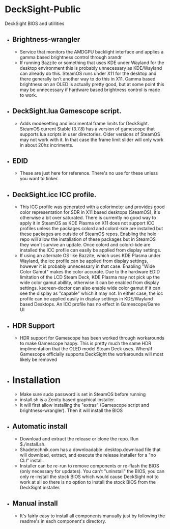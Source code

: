 # DeckSight-Public
 DeckSight BIOS and utillities
 
- ## Brightness-wrangler
    - Service that monitors the AMDGPU backlight interface and applies a gamma based brightness control through xrandr
    - If running Bazzite or something that uses KDE under Wayland for the desktop environment this is probably unnecessary as KDE/Wayland can already do this. SteamOS runs under X11 for the desktop and there generally isn't another way to do this in X11. Gamma based brightness on an OLED is actually pretty good, but at some point this may be unnecessary if hardware based brightness control is made to work.
    
- ## DeckSight.lua Gamescope script.
    - Adds modesetting and incrimental frame limits for DeckSight. SteamOS current Stable (3.7.8) has a version of gamescope that supports lua scripts in user directories. Older versions of SteamOS may not work with it. In that case the frame limit slider will only work in about 20hz incriments. 
    
- ## EDID
    - These are just here for reference. There's no use for these unless you want to tinker.
    
- ## DeckSight.icc ICC profile.
    - This ICC profile was generated with a colorimeter and provides good color representation for SDR in X11 based desktops (SteamOS), it's otherwise a bit over saturated. There is currently no good way to apply it in SteamOS as KDE Plasma on X11 does not support ICC profiles unless the packages colord and colord-kde are installed but these packages are outside of SteamOS repos. Enabling the holo repo will allow the installation of these packages but in SteamOS they won't survive an update. Once colord and colord-kde are installed the ICC profile can easily be applied from display settings. 
    - If using an alternate OS like Bazzite, which uses KDE Plasma under Wayland, the icc profile can be applied from display settings, however it is probably unnecessary in that case. Enabling "Wide Color Gamut" makes the color accurate. Due to the hardware EDID limitation of the LCD Steam Deck, KDE Plasma may not pick up the wide color gamut abillity, otherwise it can be enabled from display settings. kscreen-doctor can also enable wide color gamut if it can see the display as "capable" which it may not. In either case, the icc profile can be applied easily in display settings in KDE/Wayland based Desktops. An ICC profile has no effect in Gamescope/Game UI
 
- ## HDR Support
    - HDR support for Gamescope has been worked through workarounds to make Gamescope happy. This is pretty much the same HDR implimentation that the OLED model Steam Deck uses. When/if Gamescope officially supports DeckSight the workarounds will most likely be removed
    
- # Installation
    - Make sure sudo password is set in SteamOS before running
    - install.sh is a Zenity based graphical installer.
    - It will first allow installing the "extras" (Gamescope script and brightness-wrangler). Then it will install the BIOS
    
- ## Automatic install
    - Download and extract the release or clone the repo. Run $./install.sh.
    - Shadetechnik.com has a downloadable .desktop.download file that will download, extract, and execute the release installer for a "no CLI" install.
    - Installer can be re-run to remove components or re-flash the BIOS (only necessary for updates). You can't "uninstall" the BIOS, you can only re-install the stock BIOS which would cause DeckSight not to work at all so there is no option to install the stock BIOS from the DeckSight installer.
    
- ## Manual install
    - It's fairly easy to install all components manually just by following the readme's in each component's directory.
